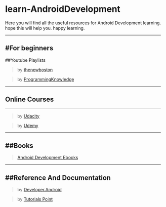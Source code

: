 # learn-AndroidDevelopment
Here you will find all the useful resources for Android Development learning. hope this will help you. happy learning.

----

#For beginners
-----

##Youtube Playlists
>by [thenewboston](https://www.youtube.com/playlist?list=PL6gx4Cwl9DGBsvRxJJOzG4r4k_zLKrnxl)

> by [ProgrammingKnowledge](https://www.youtube.com/playlist?list=PLS1QulWo1RIbb1cYyzZpLFCKvdYV_yJ-E)

----

## Online Courses
----

>by [Udacity](https://www.udacity.com/course/new-android-fundamentals--ud851)

>by [Udemy](https://www.udemy.com/complete-android-n-developer-course/learn/v4/overview)

----

##Books
----

>[Android Development Ebooks](http://onlinevideolecture.com/ebooks/?subject=Android-Development)

----

##Reference And Documentation
----

>by [Developer.Android](https://developer.android.com/training/basics/firstapp/index.html)

>by [Tutorials Point](https://www.tutorialspoint.com/android/)

